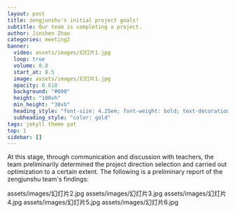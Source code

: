 ```yaml
---
layout: post
title: zengjunshu's initial project goals!
subtitle: Our team is completing a project.
author: Jinshen Zhao
categories: meeting2
banner:
  video: assets/images/幻灯片1.jpg
  loop: true
  volume: 0.8
  start_at: 8.5
  image: assets/images/幻灯片1.jpg
  opacity: 0.618
  background: "#000"
  height: "100vh"
  min_height: "38vh"
  heading_style: "font-size: 4.25em; font-weight: bold; text-decoration: underline"
  subheading_style: "color: gold"
tags: jekyll theme yat
top: 1
sidebar: []
---
```


At this stage, through communication and discussion with teachers, the team preliminarily determined the project direction selection and carried out optimization to a certain extent. The following is a preliminary report of the zengjunshu team's findings:

assets/images/幻灯片2.jpg
assets/images/幻灯片3.jpg
assets/images/幻灯片4.jpg
assets/images/幻灯片5.jpg
assets/images/幻灯片6.jpg
